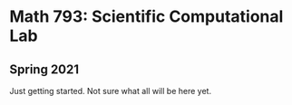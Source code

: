 # Math 793:  Scientific Computational Lab
## Spring 2021

Just getting started. Not sure what all will be here yet.
